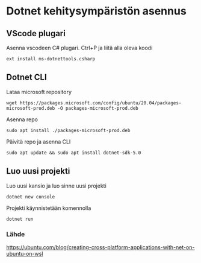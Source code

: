 # Dotnet kehitysympäristön asennus

## VScode plugari
Asenna vscodeen C# plugari.
Ctrl+P ja liitä alla oleva koodi
```
ext install ms-dotnettools.csharp
```

## Dotnet CLI
Lataa microsoft repository
```
wget https://packages.microsoft.com/config/ubuntu/20.04/packages-microsoft-prod.deb -O packages-microsoft-prod.deb
```
Asenna repo
```
sudo apt install ./packages-microsoft-prod.deb
```
Päivitä repo ja asenna CLI
```
sudo apt update && sudo apt install dotnet-sdk-5.0
```
## Luo uusi projekti
Luo uusi kansio ja luo sinne uusi projekti
```
dotnet new console
```
Projekti käynnistetään komennolla
```
dotnet run
```
### Lähde
https://ubuntu.com/blog/creating-cross-platform-applications-with-net-on-ubuntu-on-wsl